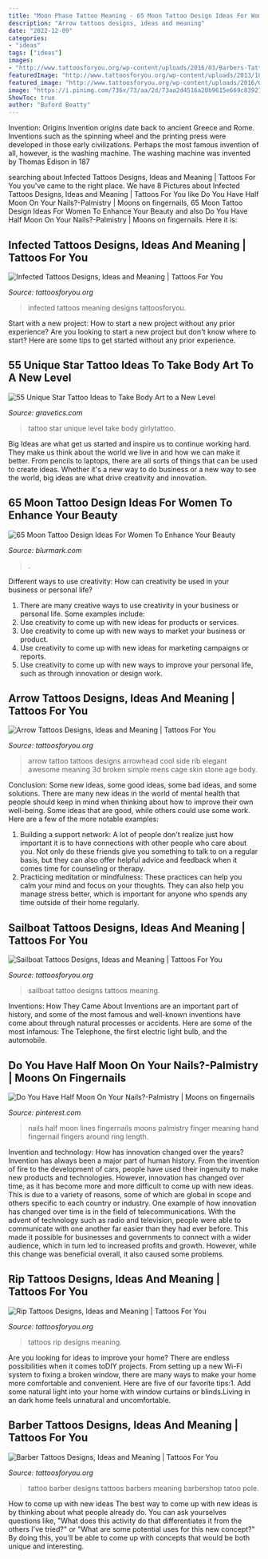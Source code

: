 ```yaml
---
title: "Moon Phase Tattoo Meaning - 65 Moon Tattoo Design Ideas For Women To Enhance Your Beauty"
description: "Arrow tattoos designs, ideas and meaning"
date: "2022-12-09"
categories:
- "ideas"
tags: ["ideas"]
images:
- "http://www.tattoosforyou.org/wp-content/uploads/2016/03/Barbers-Tattoo.jpg"
featuredImage: "http://www.tattoosforyou.org/wp-content/uploads/2013/10/Infected-Tattoos-Pics-768x1024.jpg"
featured_image: "http://www.tattoosforyou.org/wp-content/uploads/2016/03/Sailboat-Tattoo-Designs.jpg"
image: "https://i.pinimg.com/736x/73/aa/2d/73aa2d4516a20b9615e669c83921565a.jpg"
ShowToc: true
author: "Buford Beatty"
---
```



Invention: Origins
Invention origins date back to ancient Greece and Rome. Inventions such as the spinning wheel and the printing press were developed in those early civilizations. Perhaps the most famous invention of all, however, is the washing machine. The washing machine was invented by Thomas Edison in 187
	

		
searching about Infected Tattoos Designs, Ideas and Meaning | Tattoos For You you've came to the right place. We have 8 Pictures about Infected Tattoos Designs, Ideas and Meaning | Tattoos For You like Do You Have Half Moon On Your Nails?-Palmistry | Moons on fingernails, 65 Moon Tattoo Design Ideas For Women To Enhance Your Beauty and also Do You Have Half Moon On Your Nails?-Palmistry | Moons on fingernails. Here it is:
		
    
## Infected Tattoos Designs, Ideas And Meaning | Tattoos For You

<img loading=lazy src="http://www.tattoosforyou.org/wp-content/uploads/2013/10/Infected-Tattoos-Pics-768x1024.jpg" onerror="this.onerror=null;this.src='https://tse4.mm.bing.net/th?id=OIP.JUN6V75eH7asVnmsmUpKSQHaJ4&amp;pid=15.1';" alt="Infected Tattoos Designs, Ideas and Meaning | Tattoos For You">

_Source: tattoosforyou.org_

>infected tattoos meaning designs tattoosforyou. 

	

Start with a new project: How to start a new project without any prior experience?
Are you looking to start a new project but don't know where to start? Here are some tips to get started without any prior experience.

    
## 55 Unique Star Tattoo Ideas To Take Body Art To A New Level

<img loading=lazy src="https://www.gravetics.com/wp-content/uploads/2017/03/fingertattoo-linework-girlytattoo-startattoo-girlytattoo.jpg" onerror="this.onerror=null;this.src='https://tse3.mm.bing.net/th?id=OIP.y5oLRwQhNNOqoiWfC1-cGgHaHa&amp;pid=15.1';" alt="55 Unique Star Tattoo Ideas to Take Body Art to a New Level">

_Source: gravetics.com_

>tattoo star unique level take body girlytattoo. 

	

Big Ideas are what get us started and inspire us to continue working hard. They make us think about the world we live in and how we can make it better. From pencils to laptops, there are all sorts of things that can be used to create ideas. Whether it's a new way to do business or a new way to see the world, big ideas are what drive creativity and innovation.

    
## 65 Moon Tattoo Design Ideas For Women To Enhance Your Beauty

<img loading=lazy src="https://www.blurmark.com/wp-content/uploads/2017/03/Lace-Moon-Tattoo.jpg" onerror="this.onerror=null;this.src='https://tse2.mm.bing.net/th?id=OIP.lmk2PD66TnL-OaWsn_L_YAHaKG&amp;pid=15.1';" alt="65 Moon Tattoo Design Ideas For Women To Enhance Your Beauty">

_Source: blurmark.com_

>. 

	

Different ways to use creativity: How can creativity be used in your business or personal life?
1. There are many creative ways to use creativity in your business or personal life. Some examples include: 
2. Use creativity to come up with new ideas for products or services. 
3. Use creativity to come up with new ways to market your business or product. 
4. Use creativity to come up with new ideas for marketing campaigns or reports. 
5. Use creativity to come up with new ways to improve your personal life, such as through innovation or design work.

    
## Arrow Tattoos Designs, Ideas And Meaning | Tattoos For You

<img loading=lazy src="http://www.tattoosforyou.org/wp-content/uploads/2013/10/Arrow-Tattoo-764x1024.jpg" onerror="this.onerror=null;this.src='https://tse3.mm.bing.net/th?id=OIP.eivjRRatM04TdPbv2M9PqQHaJ7&amp;pid=15.1';" alt="Arrow Tattoos Designs, Ideas and Meaning | Tattoos For You">

_Source: tattoosforyou.org_

>arrow tattoo tattoos designs arrowhead cool side rib elegant awesome meaning 3d broken simple mens cage skin stone age body. 

	

Conclusion: Some new ideas, some good ideas, some bad ideas, and some solutions.
There are many new ideas in the world of mental health that people should keep in mind when thinking about how to improve their own well-being. Some ideas that are good, while others could use some work. Here are a few of the more notable examples: 
1) Building a support network: A lot of people don't realize just how important it is to have connections with other people who care about you. Not only do these friends give you something to talk to on a regular basis, but they can also offer helpful advice and feedback when it comes time for counseling or therapy. 
2) Practicing meditation or mindfulness: These practices can help you calm your mind and focus on your thoughts. They can also help you manage stress better, which is important for anyone who spends any time outside of their home regularly.

    
## Sailboat Tattoos Designs, Ideas And Meaning | Tattoos For You

<img loading=lazy src="http://www.tattoosforyou.org/wp-content/uploads/2016/03/Sailboat-Tattoo-Designs.jpg" onerror="this.onerror=null;this.src='https://tse4.mm.bing.net/th?id=OIP.1s7mZFQrKOvxPM58fg2ytgHaJ4&amp;pid=15.1';" alt="Sailboat Tattoos Designs, Ideas and Meaning | Tattoos For You">

_Source: tattoosforyou.org_

>sailboat tattoo designs tattoos meaning. 

	

Inventions: How They Came About
Inventions are an important part of history, and some of the most famous and well-known inventions have come about through natural processes or accidents. Here are some of the most infamous: The Telephone, the first electric light bulb, and the automobile.

    
## Do You Have Half Moon On Your Nails?-Palmistry | Moons On Fingernails

<img loading=lazy src="https://i.pinimg.com/736x/73/aa/2d/73aa2d4516a20b9615e669c83921565a.jpg" onerror="this.onerror=null;this.src='https://tse2.mm.bing.net/th?id=OIP.pg07byl9N26XlpZX4lFbvgHaLH&amp;pid=15.1';" alt="Do You Have Half Moon On Your Nails?-Palmistry | Moons on fingernails">

_Source: pinterest.com_

>nails half moon lines fingernails moons palmistry finger meaning hand fingernail fingers around ring length. 

	

Invention and technology: How has innovation changed over the years?
Invention has always been a major part of human history. From the invention of fire to the development of cars, people have used their ingenuity to make new products and technologies. However, innovation has changed over time, as it has become more and more difficult to come up with new ideas. This is due to a variety of reasons, some of which are global in scope and others specific to each country or industry.
One example of how innovation has changed over time is in the field of telecommunications. With the advent of technology such as radio and television, people were able to communicate with one another far easier than they had ever before. This made it possible for businesses and governments to connect with a wider audience, which in turn led to increased profits and growth. However, while this change was beneficial overall, it also caused some problems.

    
## Rip Tattoos Designs, Ideas And Meaning | Tattoos For You

<img loading=lazy src="http://www.tattoosforyou.org/wp-content/uploads/2013/10/Rip-Tattoos-For-Girls.jpg" onerror="this.onerror=null;this.src='https://tse2.mm.bing.net/th?id=OIP.67-Uj-PWnANGwjmtzzrBVAHaJ4&amp;pid=15.1';" alt="Rip Tattoos Designs, Ideas and Meaning | Tattoos For You">

_Source: tattoosforyou.org_

>tattoos rip designs meaning. 

	

Are you looking for ideas to improve your home? There are endless possibilities when it comes toDIY projects. From setting up a new Wi-Fi system to fixing a broken window, there are many ways to make your home more comfortable and convenient. Here are five of our favorite tips:1. Add some natural light into your home with window curtains or blinds.Living in an dark home feels unnatural and uncomfortable.

    
## Barber Tattoos Designs, Ideas And Meaning | Tattoos For You

<img loading=lazy src="http://www.tattoosforyou.org/wp-content/uploads/2016/03/Barbers-Tattoo.jpg" onerror="this.onerror=null;this.src='https://tse4.mm.bing.net/th?id=OIP.iQb5S9L7LeKtS4E2p-e96gAAAA&amp;pid=15.1';" alt="Barber Tattoos Designs, Ideas and Meaning | Tattoos For You">

_Source: tattoosforyou.org_

>tattoo barber designs tattoos barbers meaning barbershop tatoo pole. 

	

How to come up with new ideas
The best way to come up with new ideas is by thinking about what people already do. You can ask yourselves questions like, "What does this activity do that differentiates it from the others I've tried?" or "What are some potential uses for this new concept?" By doing this, you'll be able to come up with concepts that would be both unique and interesting.

